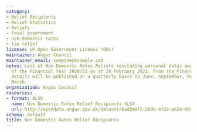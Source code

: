 ```yaml
---
category:
- Relief Recipients
- Relief Statistics
- Reliefs
- local government
- non-domestic rates
- tax relief
license: UK Open Government Licence (OGL)
maintainer: Angus Council
maintainer_email: someone@example.com
notes: List of Non Domestic Rates Reliefs (excluding personal data) awarded in respect
  of the Financial Year 2020/21 as at 26 February 2021. From the Financial Year 2021/22
  details will be published on a quarterly basis in June, September, December and
  March.
organization: Angus Council
resources:
- format: XLSX
  name: Non Domestic Rates Relief Recipients XLSX
  url: http://opendata.angus.gov.uk/dataset/6ad899f5-569b-4f22-a024-004c9318ede9/resource/ae5ec675-1271-40a4-9998-6f619da40d7b/download/non_domestic_rates_relief_recipients_feb_2021.xlsx
schema: default
title: Non Domestic Rates Relief Recipients
---
```


